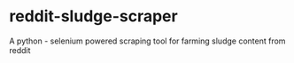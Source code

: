 # reddit-sludge-scraper
A python - selenium powered scraping tool for farming sludge content from reddit

